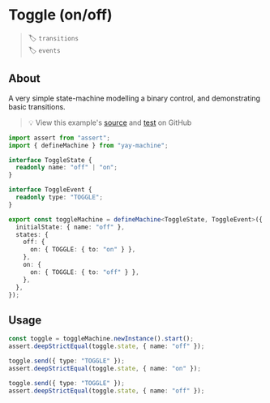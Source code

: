 # Toggle (on/off)

> 🏷️ `transitions`\
> 🏷️ `events`

## About

A very simple state-machine modelling a binary control, and demonstrating basic transitions.

> 💡 View this example's <a href="https://github.com/maurice/yay-machine/blob/main/packages/example-machines/src/toggleMachine.ts" target="_blank">source</a> and <a href="https://github.com/maurice/yay-machine/blob/main/packages/example-machines/src/__tests__/toggleMachine.test.ts" target="_blank">test</a> on GitHub

```typescript
import assert from "assert";
import { defineMachine } from "yay-machine";

interface ToggleState {
  readonly name: "off" | "on";
}

interface ToggleEvent {
  readonly type: "TOGGLE";
}

export const toggleMachine = defineMachine<ToggleState, ToggleEvent>({
  initialState: { name: "off" },
  states: {
    off: {
      on: { TOGGLE: { to: "on" } },
    },
    on: {
      on: { TOGGLE: { to: "off" } },
    },
  },
});
```

## Usage

```typescript
const toggle = toggleMachine.newInstance().start();
assert.deepStrictEqual(toggle.state, { name: "off" });

toggle.send({ type: "TOGGLE" });
assert.deepStrictEqual(toggle.state, { name: "on" });

toggle.send({ type: "TOGGLE" });
assert.deepStrictEqual(toggle.state, { name: "off" });
```